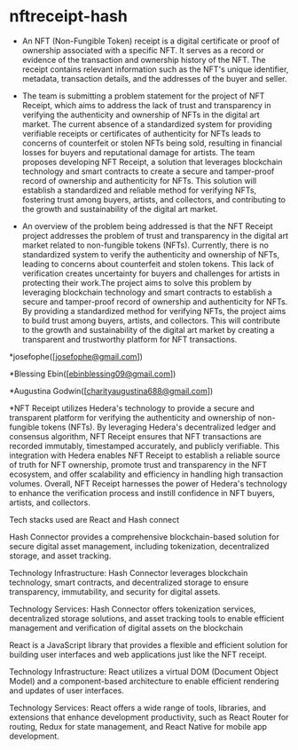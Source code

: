 # nftreceipt-hash
* An NFT (Non-Fungible Token) receipt is a digital certificate or proof of ownership associated with a specific NFT. It serves as a record or evidence of the transaction and ownership history of the NFT. The receipt contains relevant information such as the NFT's unique identifier, metadata, transaction details, and the addresses of the buyer and seller.

*  The team is submitting a problem statement for the project of NFT Receipt, which aims to address the lack of trust and transparency in verifying the authenticity and ownership of NFTs in the digital art market. The current absence of a standardized system for providing verifiable receipts or certificates of authenticity for NFTs leads to concerns of counterfeit or stolen NFTs being sold, resulting in financial losses for buyers and reputational damage for artists. The team proposes developing NFT Receipt, a solution that leverages blockchain technology and smart contracts to create a secure and tamper-proof record of ownership and authenticity for NFTs. This solution will establish a standardized and reliable method for verifying NFTs, fostering trust among buyers, artists, and collectors, and contributing to the growth and sustainability of the digital art market.

* An overview of the problem being addressed is that the NFT Receipt project addresses the problem of trust and transparency in the digital art market related to non-fungible tokens (NFTs). Currently, there is no standardized system to verify the authenticity and ownership of NFTs, leading to concerns about counterfeit and stolen tokens. This lack of verification creates uncertainty for buyers and challenges for artists in protecting their work.The project aims to solve this problem by leveraging blockchain technology and smart contracts to establish a secure and tamper-proof record of ownership and authenticity for NFTs. By providing a standardized method for verifying NFTs, the project aims to build trust among buyers, artists, and collectors. This will contribute to the growth and sustainability of the digital art market by creating a transparent and trustworthy platform for NFT transactions.

*josefophe([josefophe@gmail.com])

*Blessing Ebin([ebinblessing09@gmail.com])

*Augustina Godwin([charityaugustina688@gmail.com])

*NFT Receipt utilizes Hedera's technology to provide a secure and transparent platform for verifying the authenticity and ownership of non-fungible tokens (NFTs). By leveraging Hedera's decentralized ledger and consensus algorithm, NFT Receipt ensures that NFT transactions are recorded immutably, timestamped accurately, and publicly verifiable. This integration with Hedera enables NFT Receipt to establish a reliable source of truth for NFT ownership, promote trust and transparency in the NFT ecosystem, and offer scalability and efficiency in handling high transaction volumes. Overall, NFT Receipt harnesses the power of Hedera's technology to enhance the verification process and instill confidence in NFT buyers, artists, and collectors.

Tech stacks used are React and Hash connect

Hash Connector provides a comprehensive blockchain-based solution for secure digital asset management, including tokenization, decentralized storage, and asset tracking.

Technology Infrastructure: Hash Connector leverages blockchain technology, smart contracts, and decentralized storage to ensure transparency, immutability, and security for digital assets.

Technology Services: Hash Connector offers tokenization services, decentralized storage solutions, and asset tracking tools to enable efficient management and verification of digital assets on the blockchain

React is a JavaScript library that provides a flexible and efficient solution for building user interfaces and web applications just like the NFT receipt.

Technology Infrastructure: React utilizes a virtual DOM (Document Object Model) and a component-based architecture to enable efficient rendering and updates of user interfaces.

Technology Services: React offers a wide range of tools, libraries, and extensions that enhance development productivity, such as React Router for routing, Redux for state management, and React Native for mobile app development.
